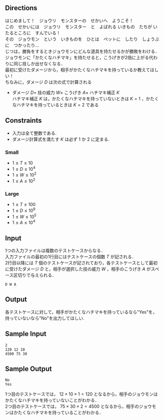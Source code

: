 ## Directions

はじめまして！　ジョウリ　モンスターの　せかいへ　ようこそ！  
この　せかいには　ジョウリ　モンスター　と　よばれる  いきもの　たちが いたるところに　すんでいる！  
その　ジョウモン　という　いきものを　ひとは　ペットに　したり　しょうぶに　つかったり…  
じつは，勝負をするときジョウモンにどんな道具を持たせるかが勝敗をわける．  
ジョウモンに「かたくなハチマキ」を持たせると，こうげきが2倍に上がる代わりに同じ技しか出せなくなる．  
最初に受けたダメージから，相手がかたくなハチマキを持っているか教えてほしい！  
ちなみに，ダメージ $D$ は次の式で計算される  
- ダメージ $D =$ 技の威力 $W \times$ こうげき $A \times$ ハチマキ補正 $K$   
ハチマキ補正 $K$ は，かたくなハチマキを持っていないときは $K=1$ ，かたくなハチマキを持っているときは $K=2$ である

## Constraints
- 入力は全て整数である.  
- ダメージ計算式を満たす $K$ は必ず $1$ か $2$ に定まる.  
### Small
- $1 \leq T \leq 10$
- $1 \leq D \leq 10^4$
- $1 \leq W \leq 10^2$
- $1 \leq A \leq 10^2$
### Large
- $1 \leq T \leq 100$
- $1 \leq D \leq 10^9$
- $1 \leq W \leq 10^5$
- $1 \leq A \leq 10^4$

## Input
1つの入力ファイルは複数のテストケースからなる．  
入力ファイルの最初の1行目にはテストケースの個数 $T$ が記される．  
2行目以降には $T$ 個のテストケースが記されており，各テストケースとして最初に受けたダメージ $D$ と，相手が選択した技の威力 $W$ ，相手のこうげき $A$ がスペース区切りで与えられる．  
```
D W A
```

## Output

各テストケースに対して，相手がかたくなハチマキを持っているなら"Yes"を，持っていないなら"No"を出力してほしい.

## Sample Input
```
2
120 12 10
4500 75 30
```
## Sample Output
```
No
Yes
```

1つ目のテストケースでは， $12 \times 10 \times 1 = 120$ となるから，相手のジョウモンはかたくなハチマキを持っていないことがわかる．  
2つ目のテストケースでは， $75 \times 30 \times 2 = 4500$ となるから，相手のジョウモンはかたくなハチマキを持っていることがわかる．  
